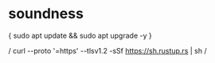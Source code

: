 # soundness

{
sudo apt update && sudo apt upgrade -y
}

/
curl --proto '=https' --tlsv1.2 -sSf https://sh.rustup.rs | sh
/
